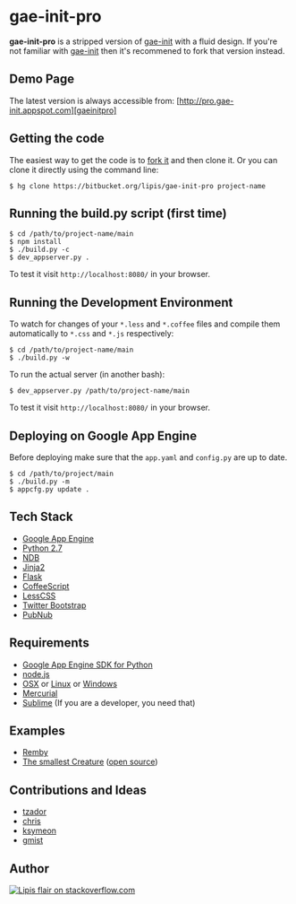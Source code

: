 gae-init-pro
========
**gae-init-pro** is a stripped version of [gae-init][gaeinitbit] with a fluid
design. If you're not familiar with [gae-init][gaeinitbit] then it's recommened
to fork that version instead.

Demo Page
---------

The latest version is always accessible from:
[http://pro.gae-init.appspot.com][gaeinitpro]

Getting the code
----------------
The easiest way to get the code is to [fork it][fork] and then clone it.
Or you can clone it directly using the command line:

    $ hg clone https://bitbucket.org/lipis/gae-init-pro project-name

Running the build.py script (first time)
----------------------------------------

    $ cd /path/to/project-name/main
    $ npm install
    $ ./build.py -c
    $ dev_appserver.py .

To test it visit `http://localhost:8080/` in your browser.

Running the Development Environment
-----------------------------------

To watch for changes of your `*.less` and `*.coffee` files and compile them
automatically to `*.css` and `*.js` respectively:

    $ cd /path/to/project-name/main
    $ ./build.py -w

To run the actual server (in another bash):

    $ dev_appserver.py /path/to/project-name/main

To test it visit `http://localhost:8080/` in your browser.

Deploying on Google App Engine
------------------------------

Before deploying make sure that the `app.yaml` and `config.py` are up to date.

    $ cd /path/to/project/main
    $ ./build.py -m
    $ appcfg.py update .

Tech Stack
----------

  - [Google App Engine][gae]
  - [Python 2.7][gaepython]
  - [NDB][]
  - [Jinja2][]
  - [Flask][]
  - [CoffeeScript][]
  - [LessCSS][]
  - [Twitter Bootstrap][bootstrap]
  - [PubNub][]

Requirements
------------

  - [Google App Engine SDK for Python][gaesdk]
  - [node.js][nodejs]
  - [OSX][] or [Linux][] or [Windows][]
  - [Mercurial][]
  - [Sublime][] (If you are a developer, you need that)

Examples
--------

  - [Remby][]
  - [The smallest Creature][thesmallestcreature] ([open source][lessbands])

Contributions and Ideas
-----------------------

  - [tzador][]
  - [chris][]
  - [ksymeon][]
  - [gmist][]

Author
------

[![Lipis flair on stackoverflow.com][lipisflair]][lipis]

[gaeinit]: http://gae-init.appspot.com
[gaeinitpro]: http://pro.gae-init.appspot.com
[gaeinitbit]: https://bitbucket.org/Lipis/gae-init
[lessbands]: https://bitbucket.org/lipis/less-bands
[fork]: https://bitbucket.org/lipis/gae-init-pro/fork

[gae]: https://developers.google.com/appengine/
[gaepython]: https://developers.google.com/appengine/docs/python/python27/using27
[ndb]: https://developers.google.com/appengine/docs/python/ndb/
[jinja2]: http://jinja.pocoo.org/docs/
[flask]: http://flask.pocoo.org/
[coffeescript]: http://coffeescript.org/
[lesscss]: http://lesscss.org/
[bootstrap]: http://twitter.github.com/bootstrap/
[pubnub]: http://www.pubnub.com

[gaesdk]: https://developers.google.com/appengine/downloads
[nodejs]: http://nodejs.org/
[osx]: http://www.apple.com/osx/
[linux]: http://www.ubuntu.com
[windows]: http://windows.microsoft.com/
[mercurial]: http://mercurial.selenic.com/
[sublime]: http://www.sublimetext.com/2

[remby]: http://www.remby.com
[thesmallestcreature]: http://www.thesmallestcreature.com/

[tzador]: http://stackoverflow.com/users/165697/tzador
[chris]: http://stackoverflow.com/users/226394/chris-top
[ksymeon]: https://plus.google.com/102598378133436784997
[gmist]: https://github.com/gmist

[lipisflair]: http://stackexchange.com/users/flair/5282.png
[lipis]: http://stackoverflow.com/users/8418/lipis
